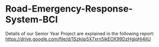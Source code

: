 # Road-Emergency-Response-System-BCI
Details of our Senior Year Project are explained in the following report: https://drive.google.com/file/d/1Szkjjp5X7xrn5ikEOX99DzHglqHi4iIU

